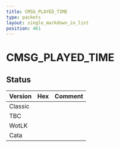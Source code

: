 ```yaml
---
title: CMSG_PLAYED_TIME
type: packets
layout: single_markdown_in_list
position: 461
---
```


# CMSG_PLAYED_TIME

## Status

Version | Hex | Comment
---------- | ---------- | ---------- 
Classic |  |  
TBC |  |  
WotLK |  |  
Cata |  |  
